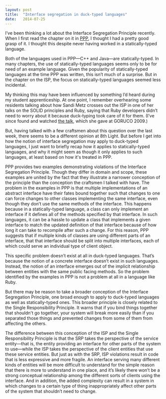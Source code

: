 ```yaml
---
layout: post
title:  "Interface segregation in duck-typed languages"
date:   2014-07-25
---
```


I’ve been thinking a lot about the Interface Segregation Principle recently.  When I first read the chapter on it in [PPP][], I thought I had a pretty good grasp of it. I thought this despite never having worked in a statically-typed language.

Both of the languages used in PPP—C++ and Java—are statically-typed. In many chapters, the use of statically-typed languages seems only to be for need of an example language. Given the popularity of statically-typed languages at the time PPP was written, this isn’t much of a surprise. But in the chapter on the ISP, the focus on statically-typed languages seemed less incidental.

My thinking this may have been influenced by something I’d heard during my student apprenticeship. At one point, I remember overhearing some residents talking about how Sandi Metz crosses out the ISP in one of her talks on the SOLID principles and Ruby, saying that Ruby developers didn’t need to worry about it because duck-typing took care of it for them. (I’ve since found and watched [the talk][], which she gave at GORUCO 2009.)

But, having talked with a few craftsmen about this question over the last week, there seems to be a different opinion at 8th Light. But before I get into how the notion of interface segregation may apply to duck-typed languages, I just want to briefly recap how it applies to statically-typed languages, and why it might seem as though it only applies to such languages, at least based on how it's treated in PPP.

PPP provides two examples demonstrating violations of the Interface Segregation Principle. Though they differ in domain and scope, these examples are united by the fact that they illustrate a narrower conception of the principle than the conception the craftsmen I talked with have. The problem in the examples in PPP is that multiple implementations of an abstract interface have their fates bound together such that changes to one can force changes to other classes implementing the same interface, even though they don’t use the same methods of the interface. This happens because in a statically-typed language, a class can only implement an interface if it defines all of the methods specified by that interface. In such languages, it can be a hassle to update a class that implements a given interface to match the updated definition of that interface because of how long it can take to recompile after such a change. For this reason, PPP suggests that if multiple kinds of classes are using different parts of an interface, that that interface should be split into multiple interfaces, each of which could serve an individual type of client object.

This specific problem doesn’t exist at all in duck-typed languages. That’s because the notion of a concrete interface doesn’t exist in such languages.  Instead, the notion of an interface emerges out of the implicit relationship between entities with the same public facing methods. So the problem identified by the examples in PPP is not a problem at all in a language like Ruby.

But there may be reason to take a broader conception of the Interface Segregation Principle, one broad enough to apply to duck-typed languages as well as statically-typed ones. This broader principle is closely related to the Single Responsibility Principle. It warns that if you bind things together that shouldn't go together, your system will break more easily than if you separated those things and prevented changes from some of them from affecting the others.

The difference between this conception of the ISP and the Single Responsibility Principle is that the SRP takes the perspective of the service entity—that is, the entity providing an interface for other parts of the system to use—while the ISP takes the perspective of the client entities that use these service entities. But just as with the SRP, ISP violations result in code that is less expressive and more fragile. An interface serving many different kinds of entities will be more difficult to understand for the simple reason that there is more to understand in one place, and it’s likely there won’t be a strong conceptual relationship among the different sorts of clients using the interface. And in addition, the added complexity can result in a system in which changes to a certain type of thing inappropriately affect other parts of the system that shouldn’t need to change.

[PPP]: http://www.amazon.com/Software-Development-Principles-Patterns-Practices/dp/0135974445
[the talk]: http://www.confreaks.com/videos/240-goruco2009-solid-object-oriented-design
